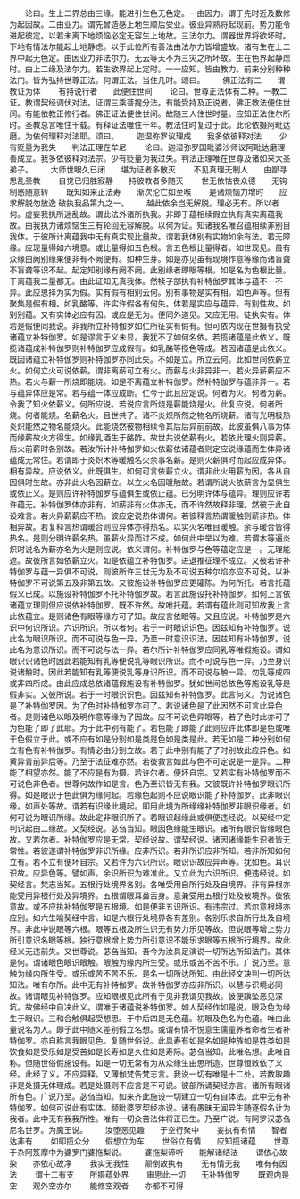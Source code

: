 <!-- { "loadSidebar": true } -->
　　论曰。生上二界总由三缘。能进引生色无色定。一由因力。谓于先时近及数修为起因故。二由业力。谓先曾造感上地生顺后受业。彼业异熟将起现前。势力能令进起彼定。以若未离下地烦恼必定无容生上地故。三法尔力。谓器世界将欲坏时。下地有情法尔能起上地静虑。以于此位所有善法由法尔力皆增盛故。诸有生在上二界中起无色定。由因业力非法尔力。无云等天不为三灾之所坏故。生在色界起静虑时。由上二缘及法尔力。若生欲界起上定时。一一应知。皆由教力。前来分别种种法门。皆为弘持世尊正法。何谓正法。当住几时。颂曰。
　　佛正法有二　　谓教证为体
　　有持说行者　　此便住世间
　　论曰。世尊正法体有二种。一教二证。教谓契经调伏对法。证谓三乘菩提分法。有能受持及正说者。佛正教法便住世间。有能依教正修行者。佛正证法便住世间。故随三人住世时量。应知正法住尔所时。圣教总言唯住千载。有释证法唯住千年。教法住时复过于此。此论依摄阿毗达磨。为依何理释对法耶。颂曰。
　　迦湿弥罗议理成　　我多依彼释对法
　　少有贬量为我失　　判法正理在牟尼
　　论曰。迦湿弥罗国毗婆沙师议阿毗达磨理善成立。我多依彼释对法宗。少有贬量为我过失。判法正理唯在世尊及诸如来大圣弟子。
　　大师世眼久已闭　　堪为证者多散灭
　　不见真理无制人　　由鄙寻思乱圣教
　　自觉已归胜寂静　　持彼教者多随灭
　　世无依怙丧众德　　无钩制惑随意转
　　既知如来正法寿　　渐次沦亡如至喉
　　是诸烦恼力增时　　应求解脱勿放逸
破执我品第九之一。
　　越此依余岂无解脱。理必无有。所以者何。虚妄我执所迷乱故。谓此法外诸所执我。非即于蕴相续假立执有真实离蕴我故。由我执力诸烦恼生三有轮回无容解脱。以何为证。知诸我名唯召蕴相续非别目我体。于彼所计离蕴我中无有真实现比量故。谓若我体别有实物如余有法。若无障缘。应现量得如六境意。或比量得如五色根。言五色根比量得者。如世现见。虽有众缘由阙别缘果便非有不阙便有。如种生芽。如是亦见虽有现境作意等缘而诸盲聋不盲聋等识不起。起定知别缘有阙不阙。此别缘者即眼等根。如是名为色根比量。于离蕴我二量都无。由此证知无真我体。然犊子部执有补特伽罗其体与蕴不一不异。此应思择为实为假。实有假有相别云何。别有事物是实有相。如色声等。但有聚集是假有相。如乳酪等。许实许假各有何失。体若是实应与蕴异。有别性故。如别别蕴。又有实体必应有因。或应是无为。便同外道见。又应无用。徒执实有。体若是假便同我说。非我所立补特伽罗如仁所征实有假有。但可依内现在世摄有执受诸蕴立补特伽罗。如是谬言于义未显。我犹不了如何名依。若揽诸蕴是此依义。既揽诸蕴成补特伽罗则补特伽罗应成假有。如乳酪等揽色等成。若因诸蕴是此依义。既因诸蕴立补特伽罗则补特伽罗亦同此失。不如是立。所立云何。此如世间依薪立火。如何立火可说依薪。谓非离薪可立有火。而薪与火非异非一。若火异薪薪应不热。若火与薪一所烧即能烧。如是不离蕴立补特伽罗。然补特伽罗与蕴非异一。若与蕴异体应是常。若与蕴一体应成断。仁今于此且应定说。何者为火。何者为薪。令我了知火依薪义。何所应说。若说应言所烧是薪能烧是火。此复应说。何者所烧。何者能烧。名薪名火。且世共了。诸不炎炽所然之物名所烧薪。诸有光明极热炎炽能然之物名能烧火。此能烧然彼物相续令其后后异前前故。此彼虽俱八事为体而缘薪故火方得生。如缘乳酒生于酪酢。故世共说依薪有火。若依此理火则异薪。后火前薪时各别故。若汝所计补特伽罗如火依薪依诸蕴者则定应说缘蕴而生体异诸蕴成无常住。若谓即于炎炽木等暖触名火余事名薪。是则火薪俱时而起应成异体。相有异故。应说依义。此既俱生。如何可言依薪立火。谓非此火用薪为因。各从自因俱时生故。亦非此火名因薪立。以立火名因暖触故。若谓所说火依薪言为显俱生或依止义。是则应许补特伽罗与蕴俱生或依止蕴。已分明许体与蕴异。理则应许若许蕴无。补特伽罗体亦非有。如薪非有火体亦无。而不许然故释非理。然彼于此自设难言。若火异薪薪应不热。彼应定说热体谓何。若彼释言热谓暖触则薪非热。体相异故。若复释言热谓暖合则应异体亦得热名。以实火名唯目暖触。余与暖合皆得热名。是则分明许薪名热。虽薪火异而过不成。如何此中举以为难。若谓木等遍炎炽时说名为薪亦名为火是则应说。依义谓何。补特伽罗与色等蕴定应是一。无理能遮。故彼所言如依薪立火。如是依蕴立补特伽罗。进退推征理不成立。又彼若许补特伽罗与蕴一异俱不可说。则彼所许三世无为及不可说五种尔焰亦应不可说。以补特伽罗不可说第五及非第五故。又彼施设补特伽罗应更礭陈。为何所托。若言托蕴假义已成。以施设补特伽罗不托补特伽罗故。若言此施设托补特伽罗。如何上言依诸蕴立理则但应说依补特伽罗。既不许然。故唯托蕴。若谓有蕴此则可知故我上言此依蕴立。是则诸色有眼等缘方可了知。故应言依眼等。又且应说。补特伽罗是六识中何识所识。六识所识。所以者何。若于一时眼识识色。因兹知有补特伽罗。说此名为眼识所识。而不可说与色一异。乃至一时意识识法。因兹知有补特伽罗。说此名为意识所识。而不可说与法一异。若尔所计补特伽罗应同乳等唯假施设。谓如眼识识诸色时因此若能知有乳等便说乳等眼识所识。而不可说与色一异。乃至身识说诸触时。因此若能知有乳等便说乳等身识所识。而不可说与触一异。勿乳等成四或非四所成。由此应成总依诸蕴假施设有补特伽罗。犹如世间总依色等施设乳等是假非实。又彼所说。若于一时眼识识色。因兹知有补特伽罗。此言何义。为说诸色是了补特伽罗因。为了色时补特伽罗亦可了。若说诸色是了此因然不可言此异色者。是则诸色以眼及明作意等缘为了因故。应不可说色异眼等。若了色时此亦可了为色能了即了此耶。为于此中别有能了。若色能了即能了此则应许此体即是色或唯于色假立于此。或不应有如是分别如是类是色如是类是此。若无如是二种分别如何立有色有补特伽罗。有情必由分别立故。若于此中别有能了了时别故此应异色。如黄异青前异后等。乃至于法征难亦然。若彼救言如此与色不可定说是一是异。二种能了相望亦然。能了不应是有为摄。若许尔者。便坏自宗。又若实有补特伽罗而不可说色非色者。世尊何故作如是言。色乃至识皆无有我。又彼既许补特伽罗眼识所得。如是眼识于色此俱为缘何起。若缘色起则不应说眼识能了补特伽罗。此非眼识缘。如声处等故。谓若有识缘此境起。即用此境为所缘缘补特伽罗非眼识缘者。如何可说为眼识所缘。故此定非眼识所了。若眼识起缘此或俱便违经说。以契经中定判识起由二缘故。又契经说。苾刍当知。眼因色缘能生眼识。诸所有眼识皆缘眼色故。又若尔者。补特伽罗应是无常。契经说故。谓契经说。诸因诸缘能生识者皆无常性。若彼遂谓补特伽罗非识所缘。应非所识。若非所识应非所知。若非所知如何立有。若不立有便坏自宗。又若许为六识所识。眼识识故应异声等。犹如色。耳识识故。应异色等。譬如声。余识所识为难准此。又立此为六识所识。便违经说。如契经言。梵志当知。五根行处境界各别。各唯受用自所行处及自境界。非有异根亦能受用异根行处及异境界。五根谓眼耳鼻舌身。意兼受用五根行处及彼境界。彼依意故。或不应执补特伽罗是五根境。如是便非五识所识。有违宗过。若尔意根境亦应别。如六生喻契经中言。如是六根行处境界各有差别。各别乐求自所行处及自境界。非此中说眼等六根。眼等五根及所生识无有势力乐见等故。但说眼等增上势力所引意识名眼等根。独行意根增上势力所引意识不能乐求眼等五根所行境界。故此经义无违前失。又世尊说。苾刍当知。吾今为汝具足演说一切所达所知法门。其体是何。谓诸眼色眼识眼触。眼触为缘内所生受。或乐或苦不苦不乐。广说乃至。意触为缘内所生受。或乐或苦不苦不乐。是名一切所达所知。由此经文决判一切所达知法。唯有尔所。此中无有补特伽罗。故补特伽罗亦应非所识。以慧与识境必同故。诸谓眼见补特伽罗。应知眼根见此所有于见非我谓见我故。彼便蹎坠恶见深坑。故佛经中自决此义。谓唯于诸蕴说补特伽罗。如人契经作如是说。眼及色为缘生于眼识。三和合触俱起受想思。于中后四是无色蕴。初眼及色名为色蕴。唯由此量说名为人。即于此中随义差别假立名想。或谓有情不悦意生儒童养者命者生者补特伽罗。亦自称言我眼见色。复随世俗说。此具寿有如是名如是种族如是姓类如是饮食如是受乐如是受苦如是长寿如是久住如是寿际。苾刍当知。此唯名想。此唯自称。但随世俗假施设有。如是一切无常有为从众缘生由思所造。世尊恒敕依了义经。此经了义。不应异释。又薄伽梵告梵志言。我说一切有唯是十二处。若数取趣非是处摄无体理成。若是处摄则不应言是不可说。彼部所诵契经亦言。诸所有眼诸所有色。广说乃至。苾刍当知。如来齐此施设一切建立一切有自体法。此中无有补特伽罗。如何可说此有实体。频毗婆罗契经亦说。诸有愚昧无闻异生随逐假名计为我者。此中无有我我所性。唯有一切众苦法体将正已生。乃至广说。有阿罗汉苾刍尼名世罗。为魔王说。
　　汝堕恶见趣　　于空行聚中
　　妄执有有情　　智者达非有
　　如即揽众分　　假想立为车
　　世俗立有情　　应知揽诸蕴
　　世尊于杂阿笈摩中为婆罗门婆拖梨说。
　　婆拖梨谛听　　能解诸结法
　　谓依心故染　　亦依心故净
　　我实无我性　　颠倒故执有
　　无有情无我　　唯有有因法
　　谓十二有支　　所摄蕴处界
　　审思此一切　　无补特伽罗
　　既观内是空　　观外空亦尔
　　能修空观者　　亦都不可得
